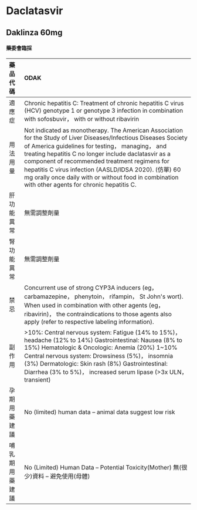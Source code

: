 # Daclatasvir

## Daklinza 60mg

#### 藥委會臨採

| 藥品代碼       | ODAK                                                                                                                                                                                                                                                                                                                                                                                                                                       |
|:---------------|:-------------------------------------------------------------------------------------------------------------------------------------------------------------------------------------------------------------------------------------------------------------------------------------------------------------------------------------------------------------------------------------------------------------------------------------------|
| 適應症         | Chronic hepatitis C: Treatment of chronic hepatitis C virus (HCV) genotype 1 or genotype 3 infection in combination with sofosbuvir， with or without ribavirin                                                                                                                                                                                                                                                                            |
| 用法用量       | Not indicated as monotherapy. The American Association for the Study of Liver Diseases/Infectious Diseases Society of America guidelines for testing， managing， and treating hepatitis C no longer include daclatasvir as a component of recommended treatment regimens for hepatitis C virus infection (AASLD/IDSA 2020). (仿單) 60 mg orally once daily with or without food in combination with other agents for chronic hepatitis C. |
| 肝功能異常     | 無需調整劑量                                                                                                                                                                                                                                                                                                                                                                                                                               |
| 腎功能異常     | 無需調整劑量                                                                                                                                                                                                                                                                                                                                                                                                                               |
| 禁忌           | Concurrent use of strong CYP3A inducers (eg， carbamazepine， phenytoin， rifampin， St John's wort). When used in combination with other agents (eg， ribavirin)， the contraindications to those agents also apply (refer to respective labeling information).                                                                                                                                                                           |
| 副作用         | >10%: Central nervous system: Fatigue (14% to 15%)， headache (12% to 14%) Gastrointestinal: Nausea (8% to 15%) Hematologic & Oncologic: Anemia (20%) 1~10% Central nervous system: Drowsiness (5%)， insomnia (3%) Dermatologic: Skin rash (8%) Gastrointestinal: Diarrhea (3% to 5%)， increased serum lipase (>3x ULN， transient)                                                                                                      |
| 孕期用藥建議   | No (limited) human data – animal data suggest low risk                                                                                                                                                                                                                                                                                                                                                                                     |
| 哺乳期用藥建議 | No (Limited) Human Data – Potential Toxicity(Mother) 無(很少)資料 – 避免使用(母體)                                                                                                                                                                                                                                                                                                                                                         |

